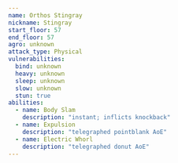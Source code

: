 ```yaml
---
name: Orthos Stingray
nickname: Stingray
start_floor: 57
end_floor: 57
agro: unknown
attack_type: Physical
vulnerabilities:
  bind: unknown
  heavy: unknown
  sleep: unknown
  slow: unknown
  stun: true
abilities:
  - name: Body Slam
    description: "instant; inflicts knockback"
  - name: Expulsion
    description: "telegraphed pointblank AoE"
  - name: Electric Whorl
    description: "telegraphed donut AoE"
---
```


